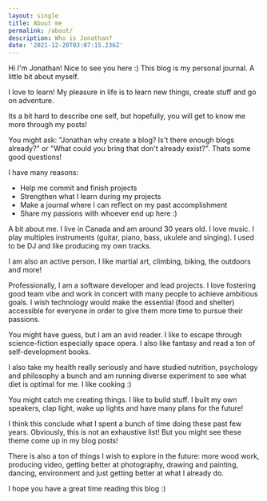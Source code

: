 ```yaml
---
layout: single
title: About me
permalink: /about/
description: Who is Jonathan?
date: '2021-12-20T03:07:15.236Z'
---
```


Hi I'm Jonathan! Nice to see you here :)
This blog is my personal journal. A little bit about myself.

I love to learn! My pleasure in life is to learn new things, create stuff and go on adventure.

Its a bit hard to describe one self, but hopefully, you will get to know me more through my posts!

You might ask: "Jonathan why create a blog? Is't there enough blogs already?" or "What could you bring that don't already exist?". Thats some good questions!

I have many reasons:
* Help me commit and finish projects
* Strengthen what I learn during my projects
* Make a journal where I can reflect on my past accomplishment
* Share my passions with whoever end up here :)

A bit about me. I live in Canada and am around 30 years old. I love music. I play multiples instruments (guitar, piano, bass, ukulele and singing). I used to be DJ and like producing my own tracks. 

I am also an active person. I like martial art, climbing, biking, the outdoors and more!

Professionally, I am a software developer and lead projects. I love fostering good team vibe and work in concert with many people to achieve ambitious goals. I wish technology would make the essential (food and shelter) accessible for everyone in order to give them more time to pursue their passions.

You might have guess, but I am an avid reader. I like to escape through science-fiction especially space opera. I also like fantasy and read a ton of self-development books.

I also take my health really seriously and have studied nutrition, psychology and philosophy a bunch and am running diverse experiment to see what diet is optimal for me. I like cooking :)

You might catch me creating things. I like to build stuff. I built my own speakers, clap light, wake up lights and have many plans for the future!

I think this conclude what I spent a bunch of time doing these past few years. Obviously, this is not an exhaustive list! But you might see these theme come up in my blog posts!

There is also a ton of things I wish to explore in the future: more wood work, producing video, getting better at photography, drawing and painting, dancing, environment and just getting better at what I already do.

I hope you have a great time reading this blog :)
